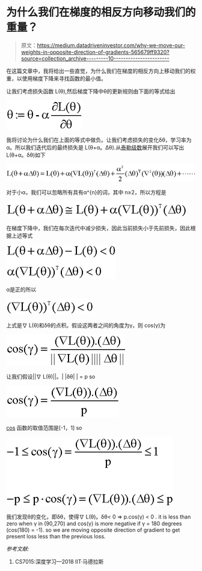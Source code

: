 # 为什么我们在梯度的相反方向移动我们的重量？

> 原文：<https://medium.datadriveninvestor.com/why-we-move-our-weights-in-opposite-direction-of-gradients-565679ff9320?source=collection_archive---------10----------------------->

在这篇文章中，我将给出一些直觉，为什么我们在梯度的相反方向上移动我们的权重，以使用梯度下降来寻找函数的最小值。

让我们考虑损失函数 L(θ),然后梯度下降中θ的更新规则由下面的等式给出

![](img/9134cfd215d5f7eb9473102fea16cc30.png)

我将讨论为什么我们在上面的等式中做负。让我们考虑损失的变化δθ，学习率为α。所以我们迭代后的最终损失是 L(θ+α。Δθ).从[泰勒级数](http://fourier.eng.hmc.edu/e176/lectures/NM/node45.html)展开我们可以写出 L(θ+α。δθ)如下

![](img/2648a1eb9e231c354443bcf4c296e693.png)

对于小α，我们可以忽略所有具有α^{n}的词，其中 n≥2，所以方程是

![](img/10d9c92fa020fce3ad49bb54e9c88243.png)

在梯度下降中，我们在每次迭代中减少损失，因此当前损失小于先前损失，因此根据上述等式

![](img/f8b13e2e5fc464a44d4a3354e74961eb.png)

α是正的所以

![](img/29b82d528e468c77fca36107ca4af389.png)

上式是∇ L(θ)和δθ的点积。假设这两者之间的角度为γ，则 cos(γ)为

![](img/a7c2f76d2136d48083a2d7baa7f9f7d2.png)

让我们假设||∇ L(θ)||。| |δθ| | = p so

![](img/5dd7fac4d4157bbd2ea60df12331518d.png)

[cos](https://web.ma.utexas.edu/users/jmeth/TrigSheet.pdf) 函数的取值范围是[-1，1] so

![](img/23607263caf7ba9970a36808e382aa73.png)

我们发现θ的变化，即δθ，使得∇ L(θ)。δθ< 0 ⇒ p.cos(γ) < 0 . it is less than zero when γ in (90,270) and cos(γ) is more negative if γ = 180 degrees (cos(180) = -1). so we are moving opposite direction of gradient to get present loss less than the previous loss.

*参考文献:*

1.  CS7015:深度学习—2018 IIT·马德拉斯